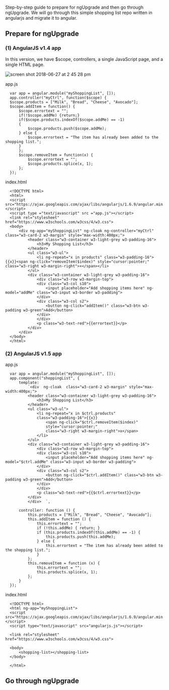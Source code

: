 Step-by-step guide to prepare for ngUpgrade and then go through ngUpgrade.
We will go through this simple shopping list repo written in angularjs and migrate it to angular. 

## Prepare for ngUpgrade
### (1) AngularJS v1.4 app
In this version, we have $scope, controllers, a single JavaScript page, and a single HTML page. 

![screen shot 2018-06-27 at 2 45 28 pm](https://user-images.githubusercontent.com/27384475/42001455-e1076468-7a18-11e8-86ea-4131d38bec42.png)

app.js
   
      var app = angular.module("myShoppingList", []); 
      app.controller("myCtrl", function($scope) {
      $scope.products = ["Milk", "Bread", "Cheese", "Avocado"];
      $scope.addItem = function() {
          $scope.errortext = "";
          if(!$scope.addMe) {return;}
          if($scope.products.indexOf($scope.addMe) == -1)
          {
              $scope.products.push($scope.addMe);
          } else {
              $scope.errortext = "The item has already been added to the shopping list.";
          }
          };
          $scope.removeItem = function(x) {
              $scope.errortext = "";
              $scope.products.splice(x, 1);
          };
      });

index.html

      <!DOCTYPE html>
      <html>
      <script src="https://ajax.googleapis.com/ajax/libs/angularjs/1.6.9/angular.min.js"></script>
      <script type ="text/javascript" src ="app.js"></script>
      <link rel="stylesheet" href="https://www.w3schools.com/w3css/4/w3.css">
      <body> 
          <div ng-app="myShoppingList" ng-cloak ng-controller="myCtrl" class="w3-card-2 w3-margin" style="max-width:400px;">
              <header class="w3-container w3-light-grey w3-padding-16">
                  <h3>My Shopping List</h3>
              </header>
              <ul class="w3-ul">
                  <li ng-repeat="x in products" class="w3-padding-16">{{x}}<span ng-click="removeItem($index)" style="cursor:pointer;" class="w3-right w3-margin-right">×</span></li>
              </ul>
              <div class="w3-container w3-light-grey w3-padding-16">
                  <div class="w3-row w3-margin-top">
                  <div class="w3-col s10">
                      <input placeholder="Add shopping items here" ng-model="addMe" class="w3-input w3-border w3-padding">
                  </div>
                  <div class="w3-col s2">
                      <button ng-click="addItem()" class="w3-btn w3-padding w3-green">Add</button>
                  </div>
                  </div>
                  <p class="w3-text-red">{{errortext}}</p>
              </div>
          </div>  
      </body>
      </html>
      
### (2) AngularJS v1.5 app

app.js

      var app = angular.module("myShoppingList", []);
      app.component("shoppingList", {
          template:
              `<div  ng-cloak  class="w3-card-2 w3-margin" style="max-width:400px;">
              <header class="w3-container w3-light-grey w3-padding-16">
                  <h3>My Shopping List</h3>
              </header>
              <ul class="w3-ul">
                  <li ng-repeat="x in $ctrl.products" 
                  class="w3-padding-16">{{x}}
                      <span ng-click="$ctrl.removeItem($index)" 
                      style="cursor:pointer;" 
                      class="w3-right w3-margin-right">x</span>
                  </li>
              </ul>
              <div class="w3-container w3-light-grey w3-padding-16">
                  <div class="w3-row w3-margin-top">
                  <div class="w3-col s10">
                      <input placeholder="Add shopping items here" ng-model="$ctrl.addMe" class="w3-input w3-border w3-padding">
                  </div>
                  <div class="w3-col s2">
                      <button ng-click="$ctrl.addItem()" class="w3-btn w3-padding w3-green">Add</button>
                  </div>
                  </div>
                  <p class="w3-text-red">{{$ctrl.errortext}}</p>
              </div>
              </div>  `,

          controller: function () {
              this.products = ["Milk", "Bread", "Cheese", "Avocado"];
              this.addItem = function () {
                  this.errortext = "";
                  if (!this.addMe) { return; }
                  if (this.products.indexOf(this.addMe) == -1) {
                      this.products.push(this.addMe);
                  } else {
                      this.errortext = "The item has already been added to the shopping list.";
                  }
              };
              this.removeItem = function (x) {
                  this.errortext = "";
                  this.products.splice(x, 1);
              };
          }
      });

index.html

      <!DOCTYPE html>
      <html ng-app="myShoppingList">
      <script src="https://ajax.googleapis.com/ajax/libs/angularjs/1.6.9/angular.min.js"></script>
      <script type="text/javascript" src="angularjs.js"></script>

      <link rel="stylesheet" href="https://www.w3schools.com/w3css/4/w3.css">

      <body>
          <shopping-list></shopping-list>
      </body>

      </html>

## Go through ngUpgrade
